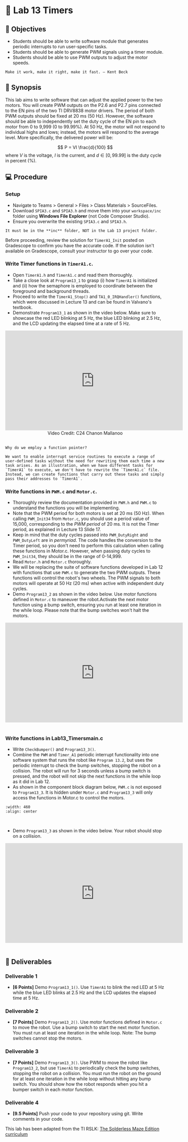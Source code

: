 # 🔬 Lab 13 Timers

## 📌 Objectives

- Students should be able to write software module that generates periodic interrupts to run user-specific tasks.
- Students should be able to generate PWM signals using a timer module.
- Students should be able to use PWM outputs to adjust the motor speeds.


```{note}
Make it work, make it right, make it fast. – Kent Beck
```

## 📜 Synopsis

This lab aims to write software that can adjust the applied power to the two motors. You will create PWM outputs on the P2.6 and P2.7 pins connected to the EN pins of the two TI DRV8838 motor drivers. The period of both PWM outputs should be fixed at 20 ms (50 Hz). However, the software should be able to independently set the duty cycle of the EN pin to each motor from 0 to 9,999 (0 to 99.99%). At 50 Hz, the motor will not respond to individual highs and lows; instead, the motors will respond to the average level. More specifically, the delivered power will be:

$$
P = VI \frac{d}{100}
$$
where $V$ is the voltage, $I$ is the current, and $d \in [0, 99.99]$ is the duty cycle in percent (%).



## 💻 Procedure

### Setup
- Navigate to Teams > General > Files > Class Materials > SourceFiles.
- Download `SPIA3.c` and `SPIA3.h` and move them into your `workspace/inc` folder using **Windows File Explorer** (not Code Composer Studio). 
- Ensure you overwrite the existing `SPIA3.c` and `SPIA3.h`.

```{warning}
It must be in the **inc** folder, NOT in the Lab 13 project folder.
```

Before proceeding, review the solution for `TimerA1_Init` posted on Gradescope to confirm you have the accurate code. If the solution isn't available on Gradescope, consult your instructor to go over your code.

### Write Timer functions in `TimerA1.c`.

- Open `TimerA1.h` and `TimerA1.c` and read them thoroughly.
- Take a close look at `Program13_1` to grasp (i) how `TimerA1` is initialized and (ii) how the semaphore is employed to coordinate between the foreground and background threads. 
- Proceed to write the `TimerA1_Stop()` and `TA1_0_IRQHandler()` functions, which were discussed in Lecture 13 and can be found in Valvano's textbook. 
- Demonstrate `Program13_1` as shown in the video below.  Make sure to showcase the red LED blinking at 5 Hz, the blue LED blinking at 2.5 Hz, and the LCD updating the elapsed time at a rate of 5 Hz.

<center>
<iframe width="560" height="315" src="https://www.youtube.com/embed/ySVa26xwUzA" title="YouTube video player" frameborder="0" allow="accelerometer; autoplay; clipboard-write; encrypted-media; gyroscope; picture-in-picture" allowfullscreen></iframe>
<br>
Video Credit: C24 Chanon Mallanoo
</center>
<br>


```{important}
Why do we employ a function pointer? 

We want to enable interrupt service routines to execute a range of user-defined tasks without the need for rewriting them each time a new task arises. As an illustration, when we have different tasks for `TimerA1` to execute, we don't have to rewrite the `TimerA1.c` file. Instead, we can create functions that carry out these tasks and simply pass their addresses to `TimerA1`.
```


### Write functions in `PWM.c` and `Motor.c`.

- Thoroughly review the documentation provided in `PWM.h` and `PWM.c` to understand the functions you will be implementing.  
- Note that the PWM period for both motors is set at 20 ms (50 Hz). When calling `PWM_Init34` from `Motor.c`, you should use a period value of 15,000, corresponding to the _PWM period_ of 20 ms. It is not the Timer period, as explained in Lecture 13 Slide 17. 
- Keep in mind that the duty cycles passed into `PWM_DutyRight` and `PWM_DutyLeft` are in _permyriad_.  The code handles the conversion to the Timer period, so you don't need to perform this calculation when calling these functions in Motor.c. However, when passing duty cycles to `PWM_Init34`, they should be in the range of 0-14,999.
 - Read `Motor.h` and `Motor.c` thoroughly.
- We will be replacing the suite of software functions developed in Lab 12 with functions that use `PWM.c` to generate the two PWM outputs. These functions will control the robot's two wheels. The PWM signals to both motors will operate at 50 Hz (20 ms) when active with independent duty cycles. 
- Demo `Program13_2` as shown in the video below. Use motor functions defined in `Motor.c` to maneuver the robot.Activate the next motor function using a bump switch, ensuring you run at least one iteration in the while loop. Please note that the bump switches won't halt the motors.

<center>
<iframe width="560" height="315" src="https://www.youtube.com/embed/jMpPHZ5NVKg" title="YouTube video player" frameborder="0" allow="accelerometer; autoplay; clipboard-write; encrypted-media; gyroscope; picture-in-picture" allowfullscreen></iframe>
</center>
<br>



### Write functions in Lab13_Timersmain.c

- Write `CheckBumper()` and `Program13_3()`.
- Combine the `PWM` and `Timer_A1` periodic interrupt functionality into one software system that runs the robot like `Program 13.2`, but uses the periodic interrupt to check the bump switches, stopping the robot on a collision.  The robot will run for 3 seconds unless a bump switch is pressed, and the robot will not skip the next functions in the while loop as it did in Lab 12.
- As shown in the component block diagram below, `PWM.c` is not exposed to `Program13_3`.  It is hidden under `Motor.c` and `Program13_3` will only access the functions in Motor.c to control the motors.

```{image} ./figures/Lab13_ComponentBlockDiagram.png
:width: 460
:align: center
```
<br>

- Demo `Program13_3` as shown in the video below.  Your robot should stop on a collision.

<center>
<iframe width="560" height="315" src="https://www.youtube.com/embed/DqtfwLTfbmc" title="YouTube video player" frameborder="0" allow="accelerometer; autoplay; clipboard-write; encrypted-media; gyroscope; picture-in-picture" allowfullscreen></iframe>
</center>
<br>


## 🚚 Deliverables

### Deliverable 1 
- **[6 Points]**  Demo `Program13_1()`. Use `TimerA1` to blink the red LED at 5 Hz while the blue LED blinks at 2.5 Hz and the LCD updates the elapsed time at 5 Hz. 

### Deliverable 2 
- **[7 Points]**  Demo `Program13_2()`. Use motor functions defined in `Motor.c` to move the robot. Use a bump switch  to start the next motor function. You must run at least one iteration in the while loop. Note: The bump switches cannot stop the motors.

### Deliverable 3 
- **[7 Points]**  Demo `Program13_3()`. Use PWM to move the robot like `Program13_2`, but use `TimerA1` to periodically check the bump switches, stopping the robot on a collision. You must run the robot on the ground for at least one iteration in the while loop without hitting any bump switch. You should show how the robot responds when you hit a bumper switch in each motor function.

### Deliverable 4 
- **[9.5 Points]**  Push your code to your repository using git. Write comments in your code.


This lab has been adapted from the TI RSLK: [The Solderless Maze Edition curriculum](https://university.ti.com/en/faculty/ti-robotics-system-learning-kit/ti-rslk-max-edition-curriculum)
